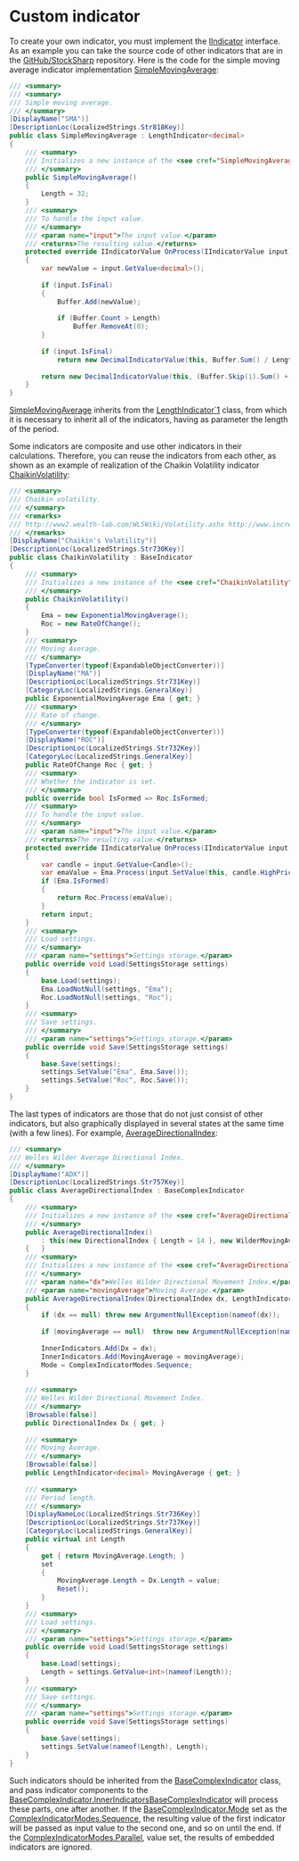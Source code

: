 # Custom indicator

To create your own indicator, you must implement the [IIndicator](xref:StockSharp.Algo.Indicators.IIndicator) interface. As an example you can take the source code of other indicators that are in the [GitHub\/StockSharp](https://github.com/StockSharp/StockSharp) repository. Here is the code for the simple moving average indicator implementation [SimpleMovingAverage](xref:StockSharp.Algo.Indicators.SimpleMovingAverage): 

```cs
/// <summary>
/// <summary> 
/// Simple moving average. 
/// </summary> 
[DisplayName("SMA")] 
[DescriptionLoc(LocalizedStrings.Str818Key)] 
public class SimpleMovingAverage : LengthIndicator<decimal> 
{ 
	/// <summary> 
	/// Initializes a new instance of the <see cref="SimpleMovingAverage"/>. 
	/// </summary> 
	public SimpleMovingAverage()
	{ 
		Length = 32; 
	} 
	/// <summary> 
	/// To handle the input value. 
	/// </summary> 
	/// <param name="input">The input value.</param> 
	/// <returns>The resulting value.</returns> 
	protected override IIndicatorValue OnProcess(IIndicatorValue input)
	{ 
		var newValue = input.GetValue<decimal>(); 
        
		if (input.IsFinal) 
		{ 
			Buffer.Add(newValue); 
            
			if (Buffer.Count > Length) 
				Buffer.RemoveAt(0); 
		} 
        
		if (input.IsFinal) 
			return new DecimalIndicatorValue(this, Buffer.Sum() / Length); 
        
		return new DecimalIndicatorValue(this, (Buffer.Skip(1).Sum() + newValue) / Length); 
	} 
} 
```

[SimpleMovingAverage](xref:StockSharp.Algo.Indicators.SimpleMovingAverage) inherits from the [LengthIndicator\`1](xref:StockSharp.Algo.Indicators.LengthIndicator`1) class, from which it is necessary to inherit all of the indicators, having as parameter the length of the period. 

Some indicators are composite and use other indicators in their calculations. Therefore, you can reuse the indicators from each other, as shown as an example of realization of the Chaikin Volatility indicator [ChaikinVolatility](xref:StockSharp.Algo.Indicators.ChaikinVolatility): 

```cs
/// <summary>
/// Chaikin volatility.
/// </summary>
/// <remarks>
/// http://www2.wealth-lab.com/WL5Wiki/Volatility.ashx http://www.incrediblecharts.com/indicators/chaikin_volatility.php.
/// </remarks>
[DisplayName("Chaikin's Volatility")]
[DescriptionLoc(LocalizedStrings.Str730Key)]
public class ChaikinVolatility : BaseIndicator
{
	/// <summary>
	/// Initializes a new instance of the <see cref="ChaikinVolatility"/>.
	/// </summary>
	public ChaikinVolatility()
	{
		Ema = new ExponentialMovingAverage();
		Roc = new RateOfChange();
	}
	/// <summary>
	/// Moving Average.
	/// </summary>
	[TypeConverter(typeof(ExpandableObjectConverter))]
	[DisplayName("MA")]
	[DescriptionLoc(LocalizedStrings.Str731Key)]
	[CategoryLoc(LocalizedStrings.GeneralKey)]
	public ExponentialMovingAverage Ema { get; }
	/// <summary>
	/// Rate of change.
	/// </summary>
	[TypeConverter(typeof(ExpandableObjectConverter))]
	[DisplayName("ROC")]
	[DescriptionLoc(LocalizedStrings.Str732Key)]
	[CategoryLoc(LocalizedStrings.GeneralKey)]
	public RateOfChange Roc { get; }
	/// <summary>
	/// Whether the indicator is set.
	/// </summary>
	public override bool IsFormed => Roc.IsFormed;
	/// <summary>
	/// To handle the input value.
	/// </summary>
	/// <param name="input">The input value.</param>
	/// <returns>The resulting value.</returns>
	protected override IIndicatorValue OnProcess(IIndicatorValue input)
	{
		var candle = input.GetValue<Candle>();
		var emaValue = Ema.Process(input.SetValue(this, candle.HighPrice - candle.LowPrice));
		if (Ema.IsFormed)
		{
			return Roc.Process(emaValue);
		}
		return input;				
	}
	/// <summary>
	/// Load settings.
	/// </summary>
	/// <param name="settings">Settings storage.</param>
	public override void Load(SettingsStorage settings)
	{
		base.Load(settings);
		Ema.LoadNotNull(settings, "Ema");
		Roc.LoadNotNull(settings, "Roc");
	}
	/// <summary>
	/// Save settings.
	/// </summary>
	/// <param name="settings">Settings storage.</param>
	public override void Save(SettingsStorage settings)
	{
		base.Save(settings);
		settings.SetValue("Ema", Ema.Save());
		settings.SetValue("Roc", Roc.Save());
	}
}
```

The last types of indicators are those that do not just consist of other indicators, but also graphically displayed in several states at the same time (with a few lines). For example, [AverageDirectionalIndex](xref:StockSharp.Algo.Indicators.AverageDirectionalIndex): 

```cs
/// <summary>
/// Welles Wilder Average Directional Index.
/// </summary>
[DisplayName("ADX")] 
[DescriptionLoc(LocalizedStrings.Str757Key)] 
public class AverageDirectionalIndex : BaseComplexIndicator 
{ 
	/// <summary> 
	/// Initializes a new instance of the <see cref="AverageDirectionalIndex"/>. 
	/// </summary> 
	public AverageDirectionalIndex()
		: this(new DirectionalIndex { Length = 14 }, new WilderMovingAverage { Length = 14 }) 
	{ 	} 
	/// <summary> 
	/// Initializes a new instance of the <see cref="AverageDirectionalIndex"/>. 
	/// </summary> 
	/// <param name="dx">Welles Wilder Directional Movement Index.</param> 
	/// <param name="movingAverage">Moving Average.</param> 
	public AverageDirectionalIndex(DirectionalIndex dx, LengthIndicator<decimal> movingAverage)
	{ 
		if (dx == null) throw new ArgumentNullException(nameof(dx)); 
        
		if (movingAverage == null) 	throw new ArgumentNullException(nameof(movingAverage)); 
        
		InnerIndicators.Add(Dx = dx); 
		InnerIndicators.Add(MovingAverage = movingAverage); 
		Mode = ComplexIndicatorModes.Sequence; 
	} 
    
	/// <summary> 
	/// Welles Wilder Directional Movement Index. 
	/// </summary> 
	[Browsable(false)] 
	public DirectionalIndex Dx { get; } 
    
	/// <summary> 
	/// Moving Average. 
	/// </summary> 
	[Browsable(false)] 
	public LengthIndicator<decimal> MovingAverage { get; } 
    
	/// <summary> 
	/// Period length. 
	/// </summary> 
	[DisplayNameLoc(LocalizedStrings.Str736Key)] 
	[DescriptionLoc(LocalizedStrings.Str737Key)] 
	[CategoryLoc(LocalizedStrings.GeneralKey)] 
	public virtual int Length
	{ 
		get { return MovingAverage.Length; } 
		set 
		{ 
			MovingAverage.Length = Dx.Length = value; 
			Reset(); 
		} 
	} 
	/// <summary> 
	/// Load settings. 
	/// </summary> 
	/// <param name="settings">Settings storage.</param> 
	public override void Load(SettingsStorage settings)
	{ 
		base.Load(settings); 
		Length = settings.GetValue<int>(nameof(Length)); 
	} 
	/// <summary> 
	/// Save settings. 
	/// </summary> 
	/// <param name="settings">Settings storage.</param> 
	public override void Save(SettingsStorage settings)
	{ 
		base.Save(settings); 
		settings.SetValue(nameof(Length), Length); 
	} 
}
```

Such indicators should be inherited from the [BaseComplexIndicator](xref:StockSharp.Algo.Indicators.BaseComplexIndicator) class, and pass indicator components to the [BaseComplexIndicator.InnerIndicators](xref:StockSharp.Algo.Indicators.BaseComplexIndicator.InnerIndicators)[BaseComplexIndicator](xref:StockSharp.Algo.Indicators.BaseComplexIndicator) will process these parts, one after another. If the [BaseComplexIndicator.Mode](xref:StockSharp.Algo.Indicators.BaseComplexIndicator.Mode) set as the [ComplexIndicatorModes.Sequence](xref:StockSharp.Algo.Indicators.ComplexIndicatorModes.Sequence), the resulting value of the first indicator will be passed as input value to the second one, and so on until the end. If the [ComplexIndicatorModes.Parallel](xref:StockSharp.Algo.Indicators.ComplexIndicatorModes.Parallel), value set, the results of embedded indicators are ignored. 
